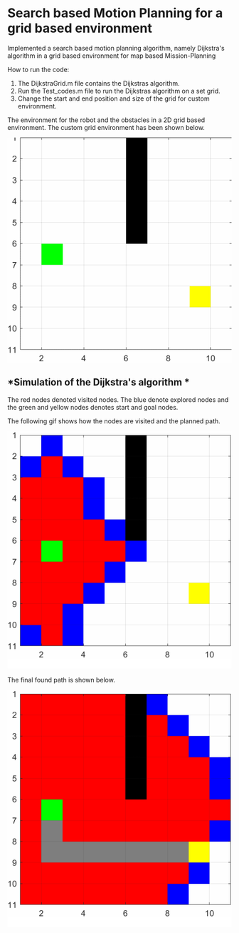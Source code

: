 #  Search based Motion Planning for a grid based environment
Implemented a search based motion planning algorithm, namely Dijkstra's algorithm in a grid based environment for map based Mission-Planning

How to run the code:
1. The DijkstraGrid.m file contains the Dijkstras algorithm.
2. Run the Test_codes.m file to run the Dijkstras algorithm on a set grid.
3. Change the start and end position and size of the grid for custom environment.

The environment for the robot and the obstacles in a 2D grid based environment.
The custom grid environment has been shown below.

![2D Environment with start and goal](./initial.gif)


## *Simulation of the Dijkstra's algorithm *
The red nodes denoted visited nodes. The blue denote explored nodes and the green and yellow nodes denotes start and goal nodes.

The following gif shows how the nodes are visited and the planned path.

![Dijkstra's Algo](./djikstragif.gif)

The final found path is shown below.

![Found path](./final.gif)

